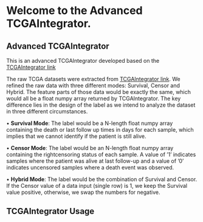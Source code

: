 # Welcome to the Advanced TCGAIntegrator.

## Advanced TCGAIntegrator
This is an advanced TCGAIntegrator developed based on the [TCGAIntegrator link](https://github.com/cooperlab/TCGAIntegrator)

The raw TCGA datasets were extracted from [TCGAIntegrator link](https://github.com/cooperlab/TCGAIntegrator). We refined the raw data with three different modes: Survival, Censor and Hybrid. The feature parts of those data would be exactly the same, which would all be a float numpy array returned by TCGAIntegrator. The key difference lies in the design of the label as we intend to analyze the dataset in three different circumstances.

• **Survival Mode**: The label would be a N-length float numpy array containing the death or
last follow up times in days for each sample, which implies that we cannot identify if the
patient is still alive.

• **Censor Mode**: The label would be an N-length float numpy array containing the rightcensoring
status of each sample. A value of ’1’ indicates samples where the patient was
alive at last follow-up and a value of ’0’ indicates uncensored samples where a death event
was observed.

• **Hybrid Mode**: The label would be the combination of Survival and Censor. If the Censor
value of a data input (single row) is 1, we keep the Survival value positive, otherwise, we
swap the numbers for negative.

## TCGAIntegrator Usage
